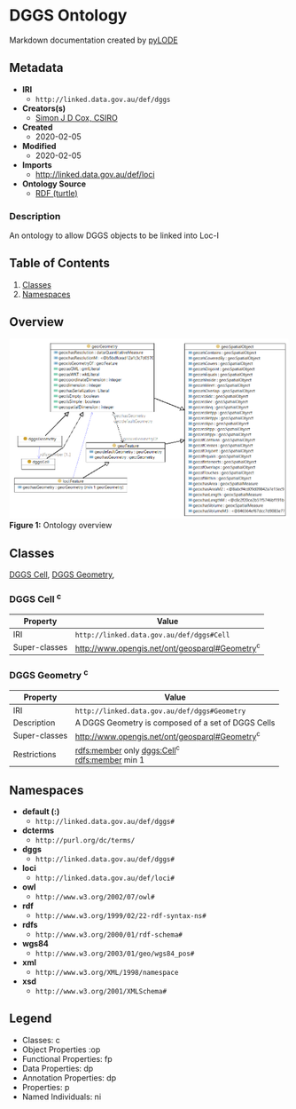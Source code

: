 # DGGS Ontology
Markdown documentation created by [pyLODE](http://github.com/rdflib/pyLODE)


## Metadata
* **IRI**
  * `http://linked.data.gov.au/def/dggs`
* **Creators(s)**
  * <a href='https://orcid.org/0000-0002-3884-3420'>Simon J D Cox, CSIRO</a>
* **Created**
  * 2020-02-05
* **Modified**
  * 2020-02-05
* **Imports**
  * <a href="http://linked.data.gov.au/def/loci">http://linked.data.gov.au/def/loci</a>
* **Ontology Source**
  * <a href="dggs.ttl">RDF (turtle)</a>
### Description
<p>An ontology to allow DGGS objects to be linked into Loc-I</p>

## Table of Contents
1. [Classes](#classes)
1. [Namespaces](#namespaces)  


## Overview
![DGGS overview](./images/dggs.png)
**Figure 1:** Ontology overview  
## Classes
[DGGS Cell](#DGGSCell),
[DGGS Geometry](#DGGSGeometry),
### DGGS Cell <sup>c</sup>
Property | Value
--- | ---
IRI | `http://linked.data.gov.au/def/dggs#Cell`
Super-classes |<a href="http://www.opengis.net/ont/geosparql#Geometry">http://www.opengis.net/ont/geosparql#Geometry</a><sup class="sup-c" title="class">c</sup><br />
### DGGS Geometry <sup>c</sup>
Property | Value
--- | ---
IRI | `http://linked.data.gov.au/def/dggs#Geometry`
Description | A DGGS Geometry is composed of a set of DGGS Cells
Super-classes |<a href="http://www.opengis.net/ont/geosparql#Geometry">http://www.opengis.net/ont/geosparql#Geometry</a><sup class="sup-c" title="class">c</sup><br />
Restrictions |<a href="http://www.w3.org/2000/01/rdf-schema#member">rdfs:member</a> <span class="cardinality">only</span> <a href="#DGGSCell">dggs:Cell</a><sup class="sup-c" title="class">c</sup><br /><a href="http://www.w3.org/2000/01/rdf-schema#member">rdfs:member</a> <span class="cardinality">min</span> 1<br />

## Namespaces
* **default (:)**
  * `http://linked.data.gov.au/def/dggs#`
* **dcterms**
  * `http://purl.org/dc/terms/`
* **dggs**
  * `http://linked.data.gov.au/def/dggs#`
* **loci**
  * `http://linked.data.gov.au/def/loci#`
* **owl**
  * `http://www.w3.org/2002/07/owl#`
* **rdf**
  * `http://www.w3.org/1999/02/22-rdf-syntax-ns#`
* **rdfs**
  * `http://www.w3.org/2000/01/rdf-schema#`
* **wgs84**
  * `http://www.w3.org/2003/01/geo/wgs84_pos#`
* **xml**
  * `http://www.w3.org/XML/1998/namespace`
* **xsd**
  * `http://www.w3.org/2001/XMLSchema#`

## Legend
* Classes: c
* Object Properties :op
* Functional Properties: fp
* Data Properties: dp
* Annotation Properties: dp
* Properties: p
* Named Individuals: ni